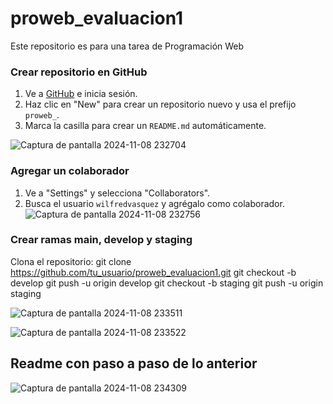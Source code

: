 # proweb_evaluacion1
Este repositorio es para una tarea de Programación Web

### Crear repositorio en GitHub
1. Ve a [GitHub](https://github.com/) e inicia sesión.
2. Haz clic en "New" para crear un repositorio nuevo y usa el prefijo `proweb_`.
3. Marca la casilla para crear un `README.md` automáticamente.

![Captura de pantalla 2024-11-08 232704](https://github.com/user-attachments/assets/13ba89f0-5f57-4e89-a1c0-d489abb0fd0c)


### Agregar un colaborador
1. Ve a "Settings" y selecciona "Collaborators".
2. Busca el usuario `wilfredvasquez` y agrégalo como colaborador.
![Captura de pantalla 2024-11-08 232756](https://github.com/user-attachments/assets/5e9b65e5-aa55-4104-b2dd-5fc8f48c5b28)

### Crear ramas main, develop y staging
Clona el repositorio:
git clone https://github.com/tu_usuario/proweb_evaluacion1.git
git checkout -b develop
git push -u origin develop
git checkout -b staging
git push -u origin staging

![Captura de pantalla 2024-11-08 233511](https://github.com/user-attachments/assets/da474e4f-dc3d-40cb-8b4f-edfa52d3f42b)

![Captura de pantalla 2024-11-08 233522](https://github.com/user-attachments/assets/ba5aff5d-4bc5-49e9-901d-dde2ad64d0d2)

## Readme con paso a paso de lo anterior

![Captura de pantalla 2024-11-08 234309](https://github.com/user-attachments/assets/fd00184c-d9f2-425c-acaa-f46e673190bb)

